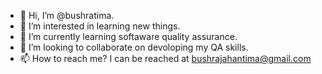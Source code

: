 - 👋 Hi, I’m @bushratima. 
- 👀 I’m interested in learning new things. 
- 🌱 I’m currently learning softaware quality assurance. 
- 💞️ I’m looking to collaborate on devoloping my QA skills. 
- 📫 How to reach me? I can be reached at bushrajahantima@gmail.com

<!---
bushratima/bushratima is a ✨ special ✨ repository because its `README.md` (this file) appears on your GitHub profile.
You can click the Preview link to take a look at your changes.
--->
